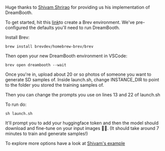 Huge thanks to [Shivam Shrirao](https://github.com/ShivamShrirao) for providing us his implementation of DreamBooth. 

To get started, hit this [link](https://console.brev.dev/environment/new?setupRepo=https://github.com/brevdev/dreambooth&repo=https://github.com/brevdev/dreambooth&setupPath=.brev/setup.sh&instance=g5.2xlarge)to create a Brev environment. We've pre-configured the defaults you'll need to run DreamBooth.

Install Brev:
```
brew install brevdev/homebrew-brev/brev
```
Then open your new DreamBooth environment in VSCode:
```
brev open dreambooth --wait
```

Once you're in, upload about 20 or so photos of someone you want to generate SD samples of. 
Inside launch.sh, change INSTANCE_DIR to point to the folder you stored the training samples of.

Then you can change the prompts you use on lines 13 and 22 of launch.sh

To run do:
```
sh launch.sh
```
It'll prompt you to add your huggingface token and then the model should download and fine-tune on your input images 🎉🎉. (It should take around 7 minutes to train and generate samples!)


To explore more options have a look at [Shivam's example](https://github.com/ShivamShrirao/diffusers/tree/main/examples/dreambooth)